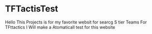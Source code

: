 # TFTactisTest
Hello This Projects is for my favorite websit for searcg S tier Teams For TFttactics 
I Will make a Atomaticall test for this website
